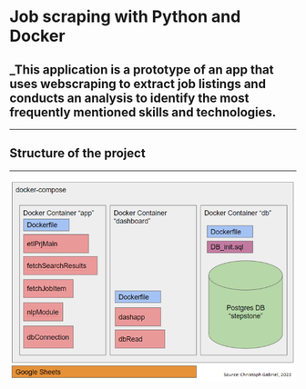 # **Job scraping with Python and Docker**

## _This application is a prototype of an app that uses webscraping to extract job listings and conducts an analysis to identify the most frequently mentioned skills and technologies. 
---

## Structure of the project
---
![architecture](markupObj/architecture.png)